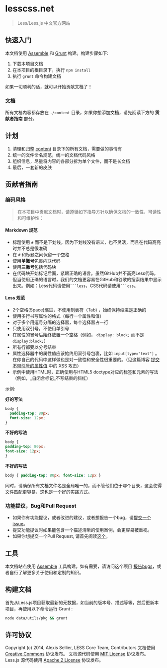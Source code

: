 # lesscss.net

> Less/Less.js 中文官方网站 

## 快速入门

本文档使用 [Assemble](http://assemble.io) 和 [Grunt](http://gruntjs.com) 构建。构建步骤如下:

1. 下载本项目文档
2. 在本项目的根目录下，执行 `npm install`
3. 执行 `grunt` 命令构建文档

如果一切顺利的话，就可以开始贡献文档了！

### 文档

所有文档内容都存放在 `./content` 目录，如果你想添加文档，请先阅读下方的 **贡献者指南** 部分。

## 计划

1. 清理和归整 [content](./content) 目录下的所有文档，需要做的事情有
2. 统一的文件命名规范，统一的文档代码风格
3. 组织信息，尽量将内容的各部分拆为单个文件，而不是长文档
4. 最后，一套新的皮肤

## 贡献者指南

### 编码风格

> 在本项目中贡献文档时，请遵循如下指导方针以确保文档的一致性、可读性和可维护性：

#### Markdown 规范

* 标题使用 `#` 而不是下划线。因为下划线没有语义，也不灵活，而且在代码高亮时并不总是很准确
* 在 `#` 和标题之间保留一个空格
* 使用**单撇号**包裹内联代码
* 使用**三撇号**包括代码块
* 在代码块开始标记后面，紧跟正确的语言。虽然GitHub并不高亮Less代码，但当使用正确的语言时，我们的文档更容易在GitHub和谷歌的搜索结果中显示出来。例如：Less代码请使用<code>\`\`\`less</code>，CSS代码请使用<code>\`\`\`css</code>。


#### Less 规范

* 2个空格(Space)缩进，不使用制表符（Tab) ，始终保持缩进是正确的
* 使用多行书写属性的格式（每行一个属性和值）
* 对于多个用逗号分隔的选择器，每个选择器占一行
* 只使用双引号，不使用单引号
* 在属性的冒号后始终放置一个空格（例如， `display: block;` 而不是 `display:block;`）
* 所有行都要以分号结束
* 属性选择器中的属性值应该始终用双引号包裹，比如 `input[type="text"]` 。在你自己的代码中这样做也是对一致性和安全性很重要的。（见这篇博客 [提交不带引号的属性值](http://mathiasbynens.be/notes/unquoted-attribute-values) 中的 XSS 攻击）
* 示例中使用HTML时，正确使用与HTML5 doctype对应的标签和元素的写法（例如，_自闭合标记_不写结束的斜杠）

示例:

**好的写法**

```css
body {
  padding-top: 80px;
  font-size: 12px;
}
```

**不好的写法**

```css
body {
padding-top: 80px;
font-size: 12px;
}
```

**不好的写法**

```css
body { padding-top: 80px; font-size: 12px }
```

同时，请确保所有文档文件名是全局唯一的，而不管他们位于哪个目录，这会使得文件匹配更容易，这也是一个好的实践方式。

### 功能提议，Bug和Pull Request

* 如果你有功能提议，或者改进的建议，或者想报告一个bug，请[提交一个issue](https://github.com/JST-CN/lesscss.net/issues?state=open)。
* 提交功能提议时如果能包含一个描述清晰的使用案例，会更容易被重视。
* 如果你想提交一个Pull Request, 请首先阅读[这个](https://github.com/JST-CN/lesscss.net/blob/master/CONTRIBUTING.md)。

## 工具

本文档站点使用 [Assemble](http://assemble.io) 工具构建。如有需要，请访问这个项目 [报告bugs](https://github.com/assemble/assemble/issues?state=open)，或者自行了解更多关于使用和定制的知识。

## 构建文档

首先从Less.js项目获取最新的元数据，如当前的版本号、描述等等，然后更新本项目，再使用以下命令运行 Grunt :

```bash
node data/utils/pkg && grunt
```

## 许可协议
Copyright (c) 2014, Alexis Sellier, LESS Core Team, Contributors
文档使用 [Creative Commons](./LICENSE-CC) 协议发布。
文档源代码使用 [MIT License](./LICENSE-MIT) 协议发布。
Less.js 源代码使用 [Apache 2 License](https://github.com/less/less.js/blob/master/LICENSE) 协议发布。
